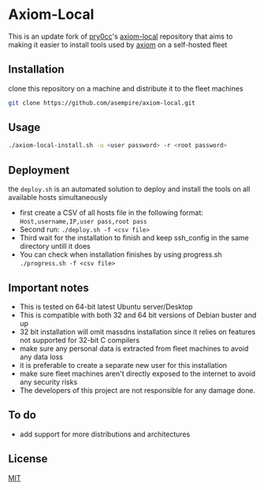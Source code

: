 # Axiom-Local

This is an update fork of [pry0cc](https://github.com/pry0cc)'s [axiom-local](https://github.com/pry0cc/axiom-local) repository that aims to making it easier to install tools used by [axiom](https://github.com/pry0cc/axiom) on a self-hosted fleet

## Installation

clone this repository on a machine and distribute it to the fleet machines

```bash
git clone https://github.com/asempire/axiom-local.git
```
## Usage

```bash
./axiom-local-install.sh -u <user password> -r <root password>
```
## Deployment
the ```deploy.sh``` is an automated solution to deploy and install the tools on all available hosts simultaneously

* first create a CSV of all hosts file in the following format:
    ```Host,username,IP,user pass,root pass```
* Second run:
```./deploy.sh -f <csv file>```
* Third wait for the installation to finish and keep ssh_config in the same directory untill it does
* You can check when installation finishes by using progress.sh
```./progress.sh -f <csv file>```


## Important notes

* This is tested on 64-bit latest Ubuntu server/Desktop
* This is compatible with both 32 and 64 bit versions of Debian buster and up
* 32 bit installation will omit massdns installation since it relies on features not supported for 32-bit C compilers
* make sure any personal data is extracted from fleet machines to avoid any data loss
* it is preferable to create a separate new user for this installation
* make sure fleet machines aren't directly exposed to the internet to avoid any security risks
* The developers of this project are not responsible for any damage done. 

## To do
* add support for more distributions and architectures
 



## License

[MIT](https://choosealicense.com/licenses/mit/)